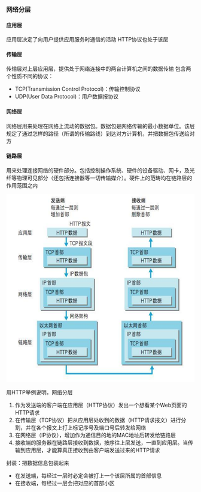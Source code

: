 ### 网络分层
#### 应用层
应用层决定了向用户提供应用服务时通信的活动
HTTP协议也处于该层

#### 传输层
传输层对上层应用层，提供处于网络连接中的两台计算机之间的数据传输
包含两个性质不同的协议：
  - TCP(Transmission Control Protocol)：传输控制协议
  - UDP(User Data Protocol)：用户数据报协议

#### 网络层
网络层用来处理在网络上流动的数据包。数据包是网络传输的最小数据单位。该层规定了通过怎样的路径（所谓的传输路线）到达对方计算机，并把数据包传送给对方

#### 链路层
用来处理连接网络的硬件部分。包括控制操作系统、硬件的设备驱动、网卡，及光纤等物理可见部分（还包括连接器等一切传输媒介）。硬件上的范畴均在链路层的作用范围之内

<img src="./assets/网络分层.png" width="600" height="500" />

️用HTTP举例说明，网络分层
1. 作为发送端的客户端在应用层（HTTP协议）发出一个想看某个Web页面的HTTP请求
2. 在传输层（TCP协议）把从应用层处收到的数据（HTTP请求报文）进行分割，并在各个报文上打上标记序号及端口号后转发给网络
3. 在网络层（IP协议），增加作为通信目的地的MAC地址后转发给链路层
4. 接收端的服务器在链路层接收到数据，按序往上层发送，一直到应用层。当传输到应用层，才能算真正接收到由客户端发送过来的HTTP请求

封装：把数据信息包装起来
- 在发送端，每经过一层时必定会被打上一个该层所属的首部信息
- 在接收端，每经过一层会把对应的首部小区